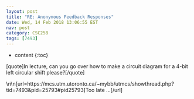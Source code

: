 ```yaml
---
layout: post
title: "RE: Anonymous Feedback Responses"
date: Wed, 14 Feb 2018 13:06:55 EST
nav: post
category: CSC258
tags: [7493]
---
```


* content
{:toc}

[quote]In lecture, can you go over how to make a circuit diagram for a 4-bit left circular shift please?[/quote]
<!-- more -->
<p>\n\n[url=https://mcs.utm.utoronto.ca/~mybb/utmcs/showthread.php?tid=7493&pid=25793#pid25793]Too late ...[/url]</p>
